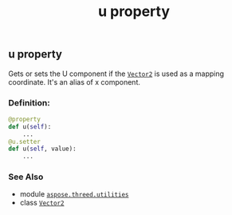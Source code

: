 ﻿---
title: u property
second_title: Aspose.3D for Python via .NET API References
description: 
type: docs
weight: 90
url: /python-net/aspose.threed.utilities/vector2/u/
is_root: false
---

## u property


Gets or sets the U component if the [`Vector2`](/3d/python-net/aspose.threed.utilities/vector2) is used as a mapping coordinate.
It's an alias of x component.
### Definition:
```python
@property
def u(self):
    ...
@u.setter
def u(self, value):
    ...
```

### See Also
* module [`aspose.threed.utilities`](../../)
* class [`Vector2`](/3d/python-net/aspose.threed.utilities/vector2)
